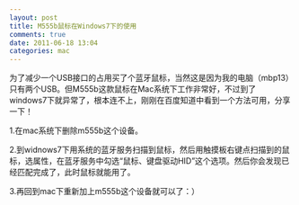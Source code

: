 ```yaml
---
layout: post
title: M555b鼠标在Windows7下的使用
comments: true
date: 2011-06-18 13:04
categories: mac
---
```


为了减少一个USB接口的占用买了个蓝牙鼠标，当然这是因为我的电脑（mbp13）只有两个USB。但M555b这款鼠标在Mac系统下工作非常好，不过到了windows7下就异常了，根本连不上，刚刚在百度知道中看到一个方法可用，分享一下！

1.在mac系统下删除m555b这个设备。

2.到widnows7下用系统的蓝牙服务扫描到鼠标，然后用触摸板右键点扫描到的鼠标，选属性，在蓝牙服务中勾选“鼠标、键盘驱动HID”这个选项。然后你会发现已经匹配完成了，此时鼠标就能用了。

3.再回到mac下重新加上m555b这个设备就可以了：）